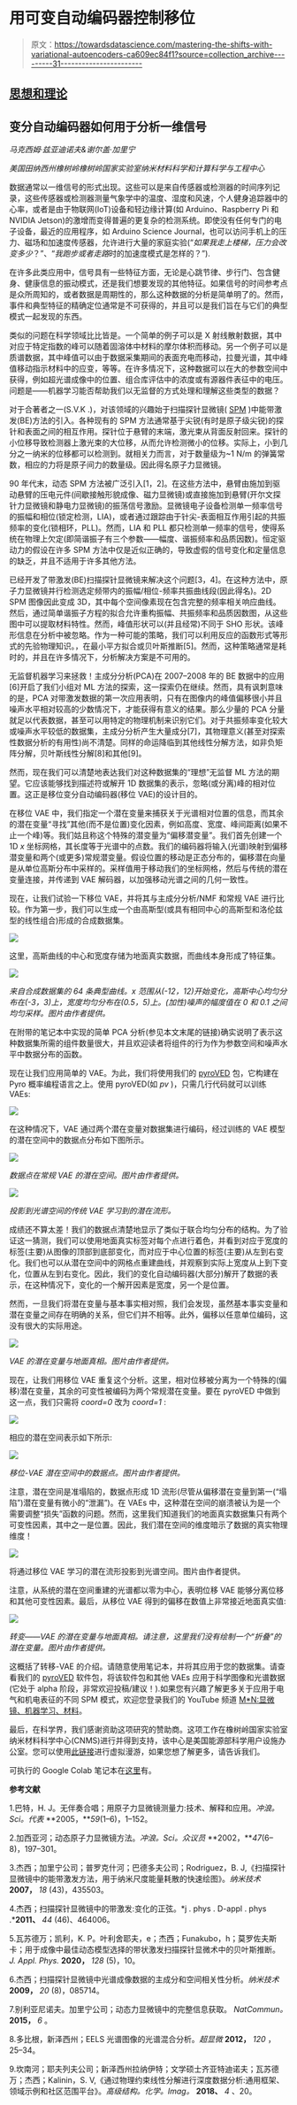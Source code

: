 # 用可变自动编码器控制移位

> 原文：<https://towardsdatascience.com/mastering-the-shifts-with-variational-autoencoders-ca609ec84f1?source=collection_archive---------31----------------------->

## [思想和理论](https://towardsdatascience.com/tagged/thoughts-and-theory)

## 变分自动编码器如何用于分析一维信号

*马克西姆·兹亚迪诺夫&谢尔盖·加里宁*

*美国田纳西州橡树岭橡树岭国家实验室纳米材料科学和计算科学与工程中心*

数据通常以一维信号的形式出现。这些可以是来自传感器或检测器的时间序列记录，这些传感器或检测器测量气象学中的温度、湿度和风速，个人健身追踪器中的心率，或者是由于物联网(IoT)设备和轻边缘计算(如 Arduino、Raspberry Pi 和 NVIDIA Jetson)的激增而变得普遍的更复杂的检测系统。即使没有任何专门的电子设备，最近的应用程序，如 Arduino Science Journal，也可以访问手机上的压力、磁场和加速度传感器，允许进行大量的家庭实验(“*如果我走上楼梯，压力会改变多少*？”、“*我跑步或者走路*时的加速度模式是怎样的？”).

在许多此类应用中，信号具有一些特征方面，无论是心跳节律、步行门、包含健身、健康信息的振动模式，还是我们想要发现的其他特征。如果信号的时间参考点是众所周知的，或者数据是周期性的，那么这种数据的分析是简单明了的。然而，事件和典型特征的精确定位通常是不可获得的，并且可以是我们旨在与它们的典型模式一起发现的东西。

类似的问题在科学领域比比皆是。一个简单的例子可以是 X 射线散射数据，其中对应于特定指数的峰可以随着固溶体中材料的摩尔体积而移动。另一个例子可以是质谱数据，其中峰值可以由于数据采集期间的表面充电而移动，拉曼光谱，其中峰值移动指示材料中的应变，等等。在许多情况下，这种数据可以在大的参数空间中获得，例如超光谱成像中的位置、组合库评估中的浓度或有源器件表征中的电压。问题是——机器学习能否帮助我们以无监督的方式处理和理解这些类型的数据？

对于合著者之一(S.V.K .)，对该领域的兴趣始于扫描探针显微镜( [SPM](https://en.wikipedia.org/wiki/Scanning_probe_microscopy) )中能带激发(BE)方法的引入。各种现有的 SPM 方法通常基于尖锐(有时是原子级尖锐)的探针和表面之间的相互作用。探针位于悬臂的末端，激光束从背面反射回来。探针的小位移导致检测器上激光束的大位移，从而允许检测微小的位移。实际上，小到几分之一纳米的位移都可以检测到。就相关力而言，对于数量级为~1 N/m 的弹簧常数，相应的力将是原子间力的数量级。因此得名原子力显微镜。

90 年代末，动态 SPM 方法被广泛引入[1，2]。在这些方法中，悬臂由施加到驱动悬臂的压电元件(间歇接触形貌成像、磁力显微镜)或直接施加到悬臂(开尔文探针力显微镜和静电力显微镜)的振荡信号激励。显微镜电子设备检测单一频率信号的振幅和相位(锁定检测，LIA)，或者通过跟踪由于针尖-表面相互作用引起的共振频率的变化(锁相环，PLL)。然而，LIA 和 PLL 都只检测单一频率的信号，使得系统在物理上欠定(即简谐振子有三个参数——幅度、谐振频率和品质因数)。恒定驱动力的假设在许多 SPM 方法中仅是近似正确的，导致虚假的信号变化和定量信息的缺乏，并且不适用于许多其他方法。

已经开发了带激发(BE)扫描探针显微镜来解决这个问题[3，4]。在这种方法中，原子力显微镜并行检测选定频带内的振幅/相位-频率共振曲线段(因此得名)。2D SPM 图像因此变成 3D，其中每个空间像素现在包含完整的频率相关响应曲线。然后，通过简单谐振子方程的拟合允许重构振幅、共振频率和品质因数图，从这些图中可以提取材料特性。然而，峰值形状可以(并且经常)不同于 SHO 形状。该峰形信息在分析中被忽略。作为一种可能的策略，我们可以利用反应的函数形式等形式的先验物理知识。，在最小平方拟合或贝叶斯推断[5]。然而，这种策略通常是耗时的，并且在许多情况下，分析解决方案是不可用的。

无监督机器学习来拯救！主成分分析(PCA)在 2007–2008 年的 BE 数据中的应用[6]开启了我们小组对 ML 方法的探索，这一探索仍在继续。然而，具有讽刺意味的是，PCA 对带激发数据的第一次应用表明，只有在图像内的峰值偏移很小并且噪声水平相对较高的少数情况下，才能获得有意义的结果。那么少量的 PCA 分量就足以代表数据，甚至可以用特定的物理机制来识别它们。对于共振频率变化较大或噪声水平较低的数据集，主成分分析产生大量成分[7]，其物理意义(甚至对探索性数据分析的有用性)尚不清楚。同样的命运降临到其他线性分解方法，如非负矩阵分解，贝叶斯线性分解[8]和其他[9]。

然而，现在我们可以清楚地表达我们对这种数据集的“理想”无监督 ML 方法的期望。它应该能够找到描述符或解开 1D 数据集的表示，忽略(或分离)峰的相对位置。这正是移位变分自动编码器(移位 VAE)的设计目的。

在移位 VAE 中，我们指定一个潜在变量来捕获关于光谱相对位置的信息，而其余的潜在变量“寻找”其他(而不是位置)变化因素，例如高度、宽度、峰间距离(如果不止一个峰)等。我们姑且称这个特殊的潜变量为“偏移潜变量”。我们首先创建一个 1D *x* 坐标网格，其长度等于光谱中的点数。我们的编码器将输入(光谱)映射到偏移潜变量和两个(或更多)常规潜变量。假设位置的移动是正态分布的，偏移潜在向量是从单位高斯分布中采样的。采样值用于移动我们的坐标网格，然后与传统的潜在变量连接，并传递到 VAE 解码器，以加强移动光谱之间的几何一致性。

现在，让我们试验一下移位 VAE，并将其与主成分分析/NMF 和常规 VAE 进行比较。作为第一步，我们可以生成一个由高斯型(或具有相同中心的高斯型和洛伦兹型的线性组合)形成的合成数据集。

![](img/83661795fa0fc409936e0b32f0ef15d3.png)

这里，高斯曲线的中心和宽度存储为地面真实数据，而曲线本身形成了特征集。

![](img/25cba4895f7c4ed5d68f0a3380bf00e9.png)

*来自合成数据集的 64 条典型曲线。x 范围从(-12，12)开始变化，高斯中心均匀分布在(-3，3)上，宽度均匀分布在(0.5，5)上。(加性)噪声的幅度值在 0 和 0.1 之间均匀采样。图片由作者提供。*

在附带的笔记本中实现的简单 PCA 分析(参见本文末尾的链接)确实说明了表示这种数据集所需的组件数量很大，并且欢迎读者将组件的行为作为参数空间和噪声水平中数据分布的函数。

现在让我们应用简单的 VAE。为此，我们将使用我们的 [pyroVED](https://github.com/ziatdinovmax/pyroVED) 包，它构建在 Pyro 概率编程语言之上。使用 pyroVED(如 *pv* )，只需几行代码就可以训练 VAEs:

![](img/f7b0782f98c4f1c4361b9d416ce0a0aa.png)

在这种情况下，VAE 通过两个潜在变量对数据集进行编码，经过训练的 VAE 模型的潜在空间中的数据点分布如下图所示。

![](img/7f0f8e403c1976b233e701cb82eec64f.png)

*数据点在常规 VAE 的潜在空间。图片由作者提供。*

![](img/f2b1d173079da5abf7762aa67e77dbec.png)

*投影到光谱空间的传统 VAE 学习到的潜在流形。*

成绩还不算太差！我们的数据点清楚地显示了类似于联合均匀分布的结构。为了验证这一猜测，我们可以使用地面真实标签对每个点进行着色，并看到对应于宽度的标签(主要)从图像的顶部到底部变化，而对应于中心位置的标签(主要)从左到右变化。我们也可以从潜在空间中的网格点重建曲线，并观察到实际上宽度从上到下变化，位置从左到右变化。因此，我们的变化自动编码器(大部分)解开了数据的表示，在这种情况下，变化的一个解开因素是宽度，另一个是位置。

然而，一旦我们将潜在变量与基本事实相对照，我们会发现，虽然基本事实变量和潜在变量之间存在明确的关系，但它们并不相等。此外，偏移以任意单位编码，这没有很大的实际用途。

![](img/3236f2b54c48c9470732e088c374093e.png)

*VAE 的潜在变量与地面真相。图片由作者提供。*

现在，让我们用移位 VAE 重复这个分析。这里，相对位移被分离为一个特殊的(偏移)潜在变量，其余的可变性被编码为两个常规潜在变量。要在 pyroVED 中做到这一点，我们只需将 *coord=0* 改为 *coord=1* :

![](img/0cf8831ccf8b7147d923a672beebe821.png)

相应的潜在空间表示如下所示:

![](img/5a2ba3da257e0760925f86961d0e7825.png)

*移位-VAE 潜在空间中的数据点。图片由作者提供。*

注意，潜在空间是准塌陷的，数据点形成 1D 流形(尽管从偏移潜在变量到第一(“塌陷”)潜在变量有微小的“泄漏”)。在 VAEs 中，这种潜在空间的崩溃被认为是一个需要调整“损失”函数的问题。然而，这里我们知道我们的地面真实数据集只有两个可变性因素，其中之一是位置。因此，我们潜在空间的维度暗示了数据的真实物理维度！

![](img/8fb5f253302021f651ef1d98c2351038.png)

将通过移位 VAE 学习的潜在流形投影到光谱空间。图片由作者提供。

注意，从系统的潜在空间重建的光谱都以零为中心，表明位移 VAE 能够分离位移和其他可变性因素。最后，从移位 VAE 得到的偏移在数值上非常接近地面真实值:

![](img/57599ed88d9fb6a59106ded7ea408394.png)

*转变——VAE 的潜在变量与地面真相。请注意，这里我们没有绘制一个“折叠”的潜在变量。图片由作者提供。*

这概括了转移-VAE 的介绍。请随意使用笔记本，并将其应用于您的数据集。请查看我们的 [pyroVED](https://github.com/ziatdinovmax/pyroVED) 软件包，将该软件包和其他 VAEs 应用于科学图像和光谱数据(它处于 alpha 阶段，非常欢迎投稿/建议！).如果您有兴趣了解更多关于应用于电气和机电表征的不同 SPM 模式，欢迎您登录我们的 YouTube 频道 [M*N:显微镜、机器学习、材料](https://www.youtube.com/channel/UCyh-7XlL-BuymJD7vdoNOvw)。

最后，在科学界，我们感谢资助这项研究的赞助商。这项工作在橡树岭国家实验室纳米材料科学中心(CNMS)进行并得到支持，该中心是美国能源部科学用户设施办公室。您可以使用[此链接](https://my.matterport.com/show/?m=MT819FqAwbT)进行虚拟漫游，如果您想了解更多，请告诉我们。

可执行的 Google Colab 笔记本在[这里](https://colab.research.google.com/github/ziatdinovmax/notebooks_for_medium/blob/main/shiftVAE_medium.ipynb)有。

**参考文献**

1.巴特，H. J。无伴奏合唱；用原子力显微镜测量力:技术、解释和应用。*冲浪。Sci。代表* **2005，***59*(1–6)，1–152。

2.加西亚河；动态原子力显微镜方法。*冲浪。Sci。众议员* **2002，***47*(6–8)，197–301。

3.杰西；加里宁公司；普罗克什河；巴德多夫公司；Rodriguez，B. J,《扫描探针显微镜中的能带激发方法，用于纳米尺度能量耗散的快速绘图》。*纳米技术* **2007，** *18* (43)，435503。

4.杰西；扫描探针显微镜中的带激发:变化的正弦。*j . phys . D-appl . phys .***2011、** *44* (46)、464006。

5.瓦苏德万；凯利，K. P。叶利舍耶夫，e；杰西；Funakubo，h；莫罗佐夫斯卡；用于成像中最佳动态模型选择的带状激发扫描探针显微术中的贝叶斯推断。 *J. Appl. Phys.* **2020，** *128* (5)，10。

6.杰西；扫描探针显微镜中光谱成像数据的主成分和空间相关性分析。*纳米技术* **2009，** *20* (8)，085714。

7.别利亚尼诺夫。加里宁公司；动态力显微镜中的完整信息获取。 *NatCommun。* **2015，** *6* 。

8.多比根，新泽西州；EELS 光谱图像的光谱混合分析。*超显微* **2012，** *120* ，25–34。

9.坎南河；耶夫列夫公司；新泽西州拉纳伊特；文学硕士齐亚特迪诺夫；瓦苏德万；杰西；Kalinin，S. V,《通过物理约束线性分解进行深度数据分析:通用框架、领域示例和社区范围平台》。*高级结构。化学。Imag。* **2018、** *4* 、20。